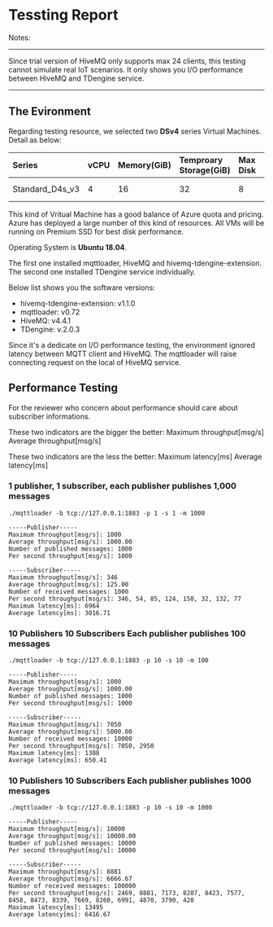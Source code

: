 # Tessting Report

Notes:

***
Since trial version of HiveMQ only supports max 24 clients, this testing cannot simulate real IoT scenarios. It only shows you I/O performance between HiveMQ and TDengine service.
***

## The Evironment

Regarding testing resource, we selected two **DSv4** series Virtual Machines. Detail as below:

|Series|vCPU|Memory(GiB)|Temproary Storage(GiB)|Max Disk|IOPS/MBPs)|
|:-|:-|:-|:-|:-|:-|
|Standard_D4s_v3|4|16|32|8|8000/64 (100)|

This kind of Vritual Machine has a good balance of Azure quota and pricing. Azure has deployed a large number of this kind of resources.  All VMs will be running on Premium SSD for best disk performance.

Operating System is **Ubuntu 18.04**. 

The first one installed mqttloader, HiveMQ and hivemq-tdengine-extension. The second one installed TDengine service individually.

Below list shows you the software versions:

+ hivemq-tdengine-extension: v1.1.0
+ mqttloader: v0.72
+ HiveMQ: v4.4.1
+ TDengine: v.2.0.3

Since it's a dedicate on I/O performance testing, the environment ignored latency between MQTT client and HiveMQ. The mqttloader will raise connecting request on the local of HiveMQ service.

## Performance Testing

For the reviewer who concern about performance should care about subscriber informations.

These two indicators are the bigger the better:
Maximum throughput[msg/s]
Average throughput[msg/s]

These two indicators are the less the better:
Maximum latency[ms]
Average latency[ms]

### 1 publisher, 1 subscriber, each publisher publishes 1,000 messages

```shell
./mqttloader -b tcp://127.0.0.1:1883 -p 1 -s 1 -m 1000

-----Publisher-----
Maximum throughput[msg/s]: 1000
Average throughput[msg/s]: 1000.00
Number of published messages: 1000
Per second throughput[msg/s]: 1000

-----Subscriber-----
Maximum throughput[msg/s]: 346
Average throughput[msg/s]: 125.00
Number of received messages: 1000
Per second throughput[msg/s]: 346, 54, 85, 124, 150, 32, 132, 77
Maximum latency[ms]: 6964
Average latency[ms]: 3016.71
```
### 10 Publishers 10 Subscribers Each publisher publishes 100 messages

```shell
./mqttloader -b tcp://127.0.0.1:1883 -p 10 -s 10 -m 100

-----Publisher-----
Maximum throughput[msg/s]: 1000
Average throughput[msg/s]: 1000.00
Number of published messages: 1000
Per second throughput[msg/s]: 1000

-----Subscriber-----
Maximum throughput[msg/s]: 7050
Average throughput[msg/s]: 5000.00
Number of received messages: 10000
Per second throughput[msg/s]: 7050, 2950
Maximum latency[ms]: 1308
Average latency[ms]: 650.41
```

### 10 Publishers 10 Subscribers Each publisher publishes 1000 messages

```shell
./mqttloader -b tcp://127.0.0.1:1883 -p 10 -s 10 -m 1000

-----Publisher-----
Maximum throughput[msg/s]: 10000
Average throughput[msg/s]: 10000.00
Number of published messages: 10000
Per second throughput[msg/s]: 10000

-----Subscriber-----
Maximum throughput[msg/s]: 8881
Average throughput[msg/s]: 6666.67
Number of received messages: 100000
Per second throughput[msg/s]: 2469, 8881, 7173, 8207, 8423, 7577, 8458, 8473, 8339, 7669, 8260, 6991, 4870, 3790, 420
Maximum latency[ms]: 13495
Average latency[ms]: 6416.67
```
